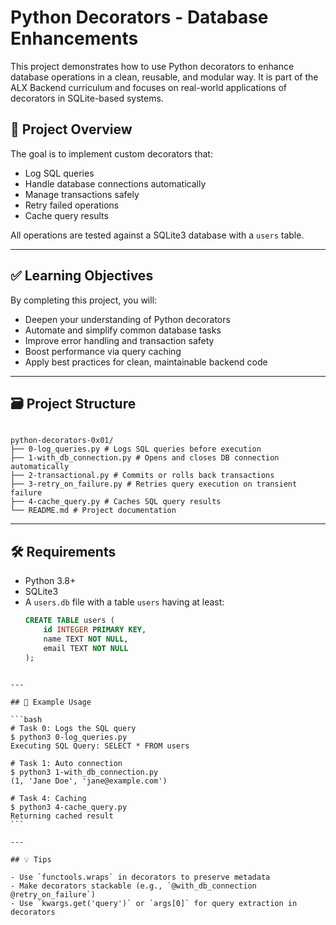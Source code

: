 # Python Decorators - Database Enhancements

This project demonstrates how to use Python decorators to enhance database operations in a clean, reusable, and modular way. It is part of the ALX Backend curriculum and focuses on real-world applications of decorators in SQLite-based systems.

## 📌 Project Overview

The goal is to implement custom decorators that:

- Log SQL queries
- Handle database connections automatically
- Manage transactions safely
- Retry failed operations
- Cache query results

All operations are tested against a SQLite3 database with a `users` table.

---

## ✅ Learning Objectives

By completing this project, you will:

- Deepen your understanding of Python decorators
- Automate and simplify common database tasks
- Improve error handling and transaction safety
- Boost performance via query caching
- Apply best practices for clean, maintainable backend code

---

## 🗃️ Project Structure

```

python-decorators-0x01/
├── 0-log_queries.py # Logs SQL queries before execution
├── 1-with_db_connection.py # Opens and closes DB connection automatically
├── 2-transactional.py # Commits or rolls back transactions
├── 3-retry_on_failure.py # Retries query execution on transient failure
├── 4-cache_query.py # Caches SQL query results
└── README.md # Project documentation

```

---

## 🛠️ Requirements

- Python 3.8+
- SQLite3
- A `users.db` file with a table `users` having at least:
  ```sql
  CREATE TABLE users (
      id INTEGER PRIMARY KEY,
      name TEXT NOT NULL,
      email TEXT NOT NULL
  );
  ```

````

---

## 🧪 Example Usage

```bash
# Task 0: Logs the SQL query
$ python3 0-log_queries.py
Executing SQL Query: SELECT * FROM users

# Task 1: Auto connection
$ python3 1-with_db_connection.py
(1, 'Jane Doe', 'jane@example.com')

# Task 4: Caching
$ python3 4-cache_query.py
Returning cached result
```

---

## 💡 Tips

- Use `functools.wraps` in decorators to preserve metadata
- Make decorators stackable (e.g., `@with_db_connection @retry_on_failure`)
- Use `kwargs.get('query')` or `args[0]` for query extraction in decorators
````
